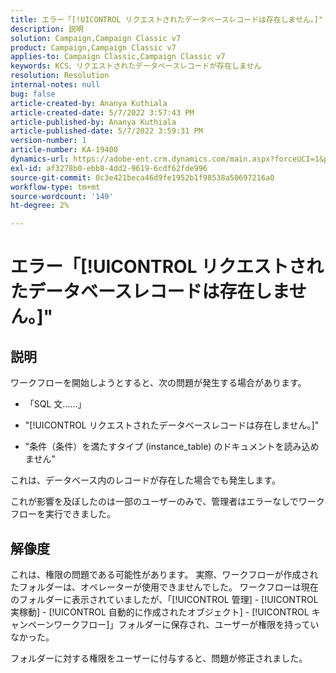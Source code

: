 ```yaml
---
title: エラー「[!UICONTROL リクエストされたデータベースレコードは存在しません。]"
description: 説明
solution: Campaign,Campaign Classic v7
product: Campaign,Campaign Classic v7
applies-to: Campaign Classic,Campaign Classic v7
keywords: KCS、リクエストされたデータベースレコードが存在しません
resolution: Resolution
internal-notes: null
bug: false
article-created-by: Ananya Kuthiala
article-created-date: 5/7/2022 3:57:43 PM
article-published-by: Ananya Kuthiala
article-published-date: 5/7/2022 3:59:31 PM
version-number: 1
article-number: KA-19400
dynamics-url: https://adobe-ent.crm.dynamics.com/main.aspx?forceUCI=1&pagetype=entityrecord&etn=knowledgearticle&id=caa7bd67-1ece-ec11-a7b5-0022480a8e40
exl-id: af3278b0-ebb8-4dd2-9619-6cdf62fde996
source-git-commit: 0c3e421beca46d9fe1952b1f98538a50697216a0
workflow-type: tm+mt
source-wordcount: '149'
ht-degree: 2%

---
```


# エラー「[!UICONTROL リクエストされたデータベースレコードは存在しません。]&quot;

## 説明


ワークフローを開始しようとすると、次の問題が発生する場合があります。

- 「SQL 文…...」

- &quot;[!UICONTROL リクエストされたデータベースレコードは存在しません。]&quot;

- &quot;条件（条件）を満たすタイプ (instance_table) のドキュメントを読み込めません&quot;

これは、データベース内のレコードが存在した場合でも発生します。

これが影響を及ぼしたのは一部のユーザーのみで、管理者はエラーなしでワークフローを実行できました。


## 解像度


これは、権限の問題である可能性があります。 実際、ワークフローが作成されたフォルダーは、オペレーターが使用できませんでした。 ワークフローは現在のフォルダーに表示されていましたが、「[!UICONTROL 管理] - [!UICONTROL 実稼動] - [!UICONTROL 自動的に作成されたオブジェクト] - [!UICONTROL キャンペーンワークフロー]」フォルダーに保存され、ユーザーが権限を持っていなかった。

フォルダーに対する権限をユーザーに付与すると、問題が修正されました。
